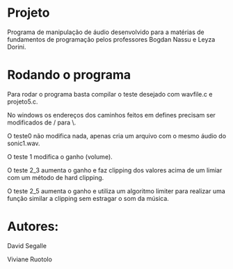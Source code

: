 # Projeto

Programa de manipulação de áudio desenvolvido para a matérias de fundamentos de programação pelos professores Bogdan Nassu e Leyza Dorini.


# Rodando o programa

Para rodar o programa basta compilar o teste desejado com wavfile.c e projeto5.c.

No windows os endereços dos caminhos feitos em defines precisam ser modificados de / para \\.

O teste0 não modifica nada, apenas cria um arquivo com o mesmo áudio do sonic1.wav.

O teste 1 modifica o ganho (volume).

O teste 2_3 aumenta o ganho e faz clipping dos valores acima de um limiar com um método de hard clipping.

O teste 2_5 aumenta o ganho e utiliza um algoritmo limiter para realizar uma função similar a clipping sem estragar o som da música.


# Autores:
David Segalle

Viviane Ruotolo
